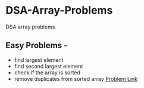 # DSA-Array-Problems
DSA array problems
## Easy Problems - 
- find largest element
- find second largest element
- check if the array is sorted
- remove duplicates from sorted array [Problem Link](https://leetcode.com/problems/remove-duplicates-from-sorted-array/submissions/)

